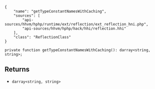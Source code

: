 ``` yamlmeta
{
    "name": "getTypeConstantNamesWithCaching",
    "sources": [
        "api-sources/hhvm/hphp/runtime/ext/reflection/ext_reflection_hni.php",
        "api-sources/hhvm/hphp/hack/hhi/reflection.hhi"
    ],
    "class": "ReflectionClass"
}
```




``` Hack
private function getTypeConstantNamesWithCaching(): darray<string, string>;
```




## Returns




+ ` darray<string, string> `
<!-- HHAPIDOC -->
